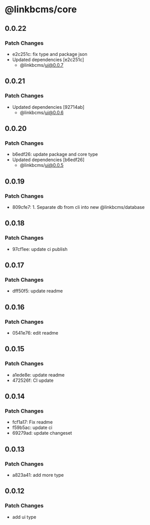 # @linkbcms/core

## 0.0.22

### Patch Changes

- e2c251c: fix type and package json
- Updated dependencies [e2c251c]
  - @linkbcms/ui@0.0.7

## 0.0.21

### Patch Changes

- Updated dependencies [92714ab]
  - @linkbcms/ui@0.0.6

## 0.0.20

### Patch Changes

- b6edf26: update package and core type
- Updated dependencies [b6edf26]
  - @linkbcms/ui@0.0.5

## 0.0.19

### Patch Changes

- 809cfe7: 1. Separate db from cli into new @linkbcms/database

## 0.0.18

### Patch Changes

- 97cf1ee: update ci publish

## 0.0.17

### Patch Changes

- dff50f5: update readme

## 0.0.16

### Patch Changes

- 0541e76: edit readme

## 0.0.15

### Patch Changes

- a1ede8e: update readme
- 472526f: CI update

## 0.0.14

### Patch Changes

- fcf1a17: Fix readme
- f59b5ac: update ci
- 69279ad: update changeset

## 0.0.13

### Patch Changes

- a823a41: add more type

## 0.0.12

### Patch Changes

- add ui type

